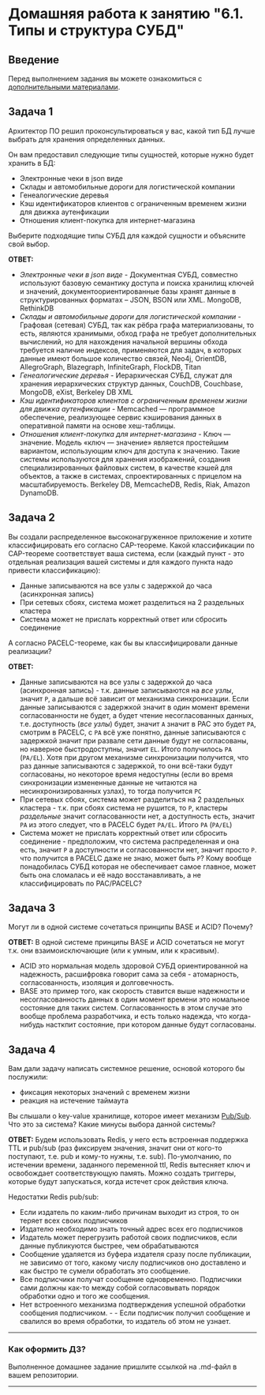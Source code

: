 # Домашняя работа к занятию "6.1. Типы и структура СУБД"

## Введение

Перед выполнением задания вы можете ознакомиться с
[дополнительными материалами](https://github.com/netology-code/virt-homeworks/tree/master/additional/README.md).

## Задача 1

Архитектор ПО решил проконсультироваться у вас, какой тип БД
лучше выбрать для хранения определенных данных.

Он вам предоставил следующие типы сущностей, которые нужно будет хранить в БД:

- Электронные чеки в json виде
- Склады и автомобильные дороги для логистической компании
- Генеалогические деревья
- Кэш идентификаторов клиентов с ограниченным временем жизни для движка аутенфикации
- Отношения клиент-покупка для интернет-магазина

Выберите подходящие типы СУБД для каждой сущности и объясните свой выбор.  

__ОТВЕТ:__

- *Электронные чеки в json виде* - Документная СУБД, совместно используют базовую семантику доступа и поиска хранилищ ключей и значений, документоориентированные базы хранят данные в структурированных форматах – JSON, BSON или XML. MongoDB, RethinkDB
- *Склады и автомобильные дороги для логистической компании* - Графовая (сетевая) СУБД, так как рёбра графа материализованы, то есть, являются хранимыми, обход графа не требует дополнительных вычислений, но для нахождения начальной вершины обхода требуется наличие индексов, применяются для задач, в которых данные имеют большое количество связей, Neo4j, OrientDB, AllegroGraph, Blazegraph, InfiniteGraph, FlockDB, Titan
- *Генеалогические деревья* - Иерархическая СУБД, служат для хранения иерархических структур данных, CouchDB, Couchbase, MongoDB, eXist, Berkeley DB XML
- *Кэш идентификаторов клиентов с ограниченным временем жизни для движка аутенфикации* - Memcached — программное обеспечение, реализующее сервис кэширования данных в оперативной памяти на основе хеш-таблицы.
- *Отношения клиент-покупка для интернет-магазина* - Ключ — значение. Модель «ключ — значение» является простейшим вариантом, использующим ключ для доступа к значению. Такие системы используются для хранения изображений, создания специализированных файловых систем, в качестве кэшей для объектов, а также в системах, спроектированных с прицелом на масштабируемость. Berkeley DB, MemcacheDB, Redis, Riak, Amazon DynamoDB.

## Задача 2

Вы создали распределенное высоконагруженное приложение и хотите классифицировать его согласно
CAP-теореме. Какой классификации по CAP-теореме соответствует ваша система, если
(каждый пункт - это отдельная реализация вашей системы и для каждого пункта надо привести классификацию):

- Данные записываются на все узлы с задержкой до часа (асинхронная запись)
- При сетевых сбоях, система может разделиться на 2 раздельных кластера
- Система может не прислать корректный ответ или сбросить соединение

А согласно PACELC-теореме, как бы вы классифицировали данные реализации?  

__ОТВЕТ:__  

- Данные записываются на все узлы с задержкой до часа (асинхронная запись) - т.к. данные записываются на *все узлы*, значит `P`, а дальше всё зависит от механизма синхронизации. Если данные записываются с задержкой значит в один момент времени согласованности не будет, а будет чтение несогласованных данных, т.е. доступность (*все узлы*) будет, значит `А` значит в РАС это будет `PА`, смотрим в PACELC, с `PА` всё уже понятно, данные записываются с задержкой значит при развале сети данные будут не согласованы, но наверное быстродоступны, значит `EL`.  Итого получилось `PА` (`PА/EL`). Хотя при другом механизме синхронизации получится, что раз данные записываются с задержкой, то они всё-таки будут согласованы, но некоторое время недоступны (если во время синхронизации измененные данные не читаются на несинхронизированных узлах), то тогда получится `PC`
- При сетевых сбоях, система может разделиться на 2 раздельных кластера - т.к. при сбоях система не рушится, то `P`, кластеры *раздельные* значит согласованности нет, а доступность есть, значит `РA` из этого следует, что в PACELC будет `PA/EL`.  Итого `PA` (`PA/EL`)
- Система может не прислать корректный ответ или сбросить соединение - предположим, что система распределенная и она есть, значит `Р` а доступности и согласованности нет, значит просто `P`. что получится в PACELC даже не знаю, может быть `P`? Кому вообще понадобилась СУБД которая не обеспечивает самое главное, может быть она сломалась и её надо восстанавливать, а не классифицировать по PAC/PACELC?  

## Задача 3

Могут ли в одной системе сочетаться принципы BASE и ACID? Почему?  

__ОТВЕТ:__ В одной системе принципы BASE и ACID сочетаться не могут т.к. они взаимоисключающие (или к умным, или к красивым).  

- ACID это нормальная модель здоровой СУБД ориентированной на надежность, расшифровка говорит сама за себя - атомарность, согласованность, изоляция и долговечность.  
- BASE это пример того, как скорость ставится выше надежности и несогласованность данных в один момент времени это номальное состояние для таких систем. Согласованность в этом случае это вообще проблема разработчика, и есть только надежда, что когда-нибудь насткпит состояние, при котором данные будут согласованы.

## Задача 4

Вам дали задачу написать системное решение, основой которого бы послужили:

- фиксация некоторых значений с временем жизни
- реакция на истечение таймаута

Вы слышали о key-value хранилище, которое имеет механизм [Pub/Sub](https://habr.com/ru/post/278237/).
Что это за система? Какие минусы выбора данной системы?  

__ОТВЕТ:__ Будем использовать Redis, у него есть встроенная поддержка TTL и pub/sub (раз фиксируем значения, значит они от кого-то поступают, т.е. pub и кому-то нужны, т.е. sub). По-умолчанию, по истечении времени, заданного переменной ttl, Redis вытесняет ключ и освобождает соответствующую память. Можно создать триггеры, которые будут запускаться, когда истечет срок действия ключа.  

Недостатки Redis pub/sub:  

- Если издатель по каким-либо причинам выходит из строя, то он теряет всех своих подписчиков
- Издателю необходимо знать точный адрес всех его подписчиков
- Издатель может перегрузить работой своих подписчиков, если данные публикуются быстрее, чем обрабатываются
- Сообщение удаляется из буфера издателя сразу после публикации, не зависимо от того, какому числу подписчиков оно доставлено и как быстро те сумели обработать это сообщение.
- Все подписчики получат сообщение одновременно. Подписчики сами должны как-то между собой согласовывать порядок обработки одно и того же сообщения.
- Нет встроенного механизма подтверждения успешной обработки сообщения подписчиком. - - Если подписчик получил сообщение и свалился во время обработки, то издатель об этом не узнает.

---

### Как оформить ДЗ?

Выполненное домашнее задание пришлите ссылкой на .md-файл в вашем репозитории.

---
